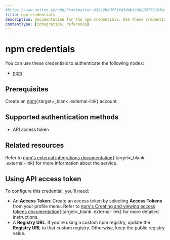```yaml
---
#https://www.notion.so/n8n/Frontmatter-432c2b8dff1f43d4b1c8d20075510fe4
title: npm credentials
description: Documentation for the npm credentials. Use these credentials to authenticate npm in n8n, a workflow automation platform.
contentType: [integration, reference]
---
```


# npm credentials

You can use these credentials to authenticate the following nodes:

- [npm](/integrations/builtin/app-nodes/n8n-nodes-base.npm.md)

## Prerequisites

Create an [npm](https://www.npmjs.com/){:target=_blank .external-link} account.

## Supported authentication methods

- API access token

## Related resources

Refer to [npm's external integrations documentation](https://docs.npmjs.com/integrations/integrating-npm-with-external-services){:target=_blank .external-link} for more information about the service.

## Using API access token

To configure this credential, you'll need:

- An **Access Token**: Create an access token by selecting **Access Tokens** from your profile menu. Refer to [npm's Creating and viewing access tokens documentation](https://docs.npmjs.com/creating-and-viewing-access-tokens){:target=_blank .external-link} for more detailed instructions.
- A **Registry URL**: If you're using a custom npm registry, update the **Registry URL** to that custom registry. Otherwise, keep the public registry value.

